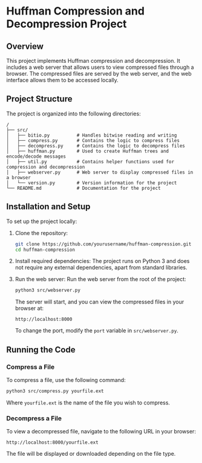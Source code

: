 
# Huffman Compression and Decompression Project

## Overview
This project implements Huffman compression and decompression. It includes a web server that allows users to view compressed files through a browser. The compressed files are served by the web server, and the web interface allows them to be accessed locally.

## Project Structure
The project is organized into the following directories:

```
/
├── src/
│   ├── bitio.py          # Handles bitwise reading and writing
│   ├── compress.py       # Contains the logic to compress files
│   ├── decompress.py     # Contains the logic to decompress files
│   ├── huffman.py        # Used to create Huffman trees and encode/decode messages
│   ├── util.py           # Contains helper functions used for compression and decompression
│   ├── webserver.py      # Web server to display compressed files in a browser
│   └── version.py        # Version information for the project
└── README.md             # Documentation for the project
```

## Installation and Setup
To set up the project locally:

1. Clone the repository:
   ```bash
   git clone https://github.com/yourusername/huffman-compression.git
   cd huffman-compression
   ```

2. Install required dependencies:
   The project runs on Python 3 and does not require any external dependencies, apart from standard libraries.

3. Run the web server:
   Run the web server from the root of the project:
   ```bash
   python3 src/webserver.py
   ```

   The server will start, and you can view the compressed files in your browser at:
   ```
   http://localhost:8000
   ```

   To change the port, modify the `port` variable in `src/webserver.py`.

## Running the Code

### Compress a File
To compress a file, use the following command:
```bash
python3 src/compress.py yourfile.ext
```
Where `yourfile.ext` is the name of the file you wish to compress.

### Decompress a File
To view a decompressed file, navigate to the following URL in your browser:
```
http://localhost:8000/yourfile.ext
```

The file will be displayed or downloaded depending on the file type.